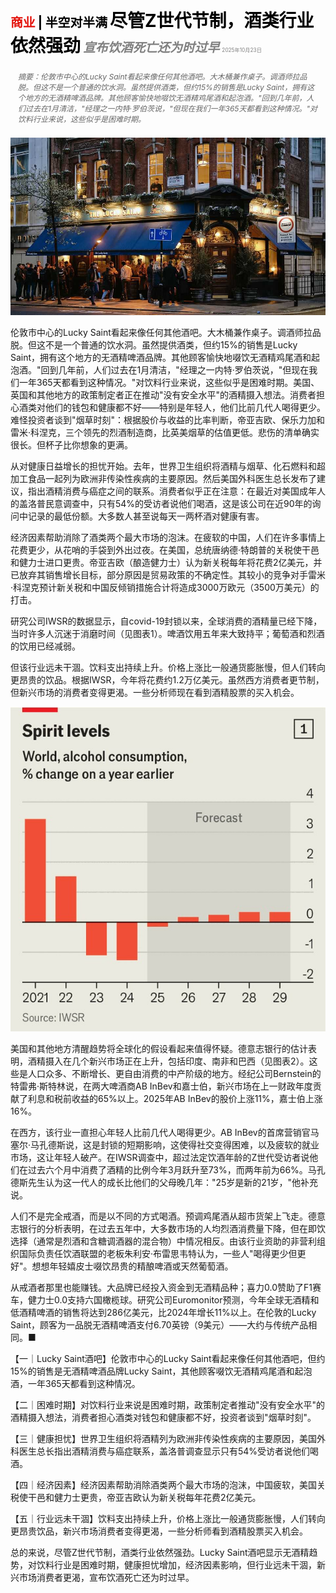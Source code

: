 <span style="color:#E3120B; font-size:14.9pt; font-weight:bold;">商业</span> <span style="color:#000000; font-size:14.9pt; font-weight:bold;">| 半空对半满</span>
<span style="color:#000000; font-size:21.0pt; font-weight:bold;">尽管Z世代节制，酒类行业依然强劲</span>
<span style="color:#808080; font-size:14.9pt; font-weight:bold; font-style:italic;">宣布饮酒死亡还为时过早</span>
<span style="color:#808080; font-size:6.2pt;">2025年10月23日</span>

<div style="padding:8px 12px; color:#666; font-size:9.0pt; font-style:italic; margin:12px 0;">摘要：伦敦市中心的Lucky Saint看起来像任何其他酒吧。大木桶兼作桌子。调酒师拉品脱。但这不是一个普通的饮水洞。虽然提供酒类，但约15%的销售是Lucky Saint，拥有这个地方的无酒精啤酒品牌。其他顾客愉快地啜饮无酒精鸡尾酒和起泡酒。"回到几年前，人们过去在1月清洁，"经理之一内特·罗伯茨说，"但现在我们一年365天都看到这种情况。"对饮料行业来说，这些似乎是困难时期。</div>

![](../images/048_Despite_abstemious_Gen_Zs_the_booze_industry_is_going_strong/p0210_img01.jpeg)

伦敦市中心的Lucky Saint看起来像任何其他酒吧。大木桶兼作桌子。调酒师拉品脱。但这不是一个普通的饮水洞。虽然提供酒类，但约15%的销售是Lucky Saint，拥有这个地方的无酒精啤酒品牌。其他顾客愉快地啜饮无酒精鸡尾酒和起泡酒。"回到几年前，人们过去在1月清洁，"经理之一内特·罗伯茨说，"但现在我们一年365天都看到这种情况。"对饮料行业来说，这些似乎是困难时期。美国、英国和其他地方的政策制定者正在推动"没有安全水平"的酒精摄入想法。消费者担心酒类对他们的钱包和健康都不好——特别是年轻人，他们比前几代人喝得更少。难怪投资者谈到"烟草时刻"：根据股价与收益的比率判断，帝亚吉欧、保乐力加和雷米·科涅克，三个领先的烈酒制造商，比英美烟草的估值更低。悲伤的清单确实很长。但杯子比你想象的更满。

从对健康日益增长的担忧开始。去年，世界卫生组织将酒精与烟草、化石燃料和超加工食品一起列为欧洲非传染性疾病的主要原因。然后美国外科医生总长发布了建议，指出酒精消费与癌症之间的联系。消费者似乎正在注意：在最近对美国成年人的盖洛普民意调查中，只有54%的受访者说他们喝酒，这是该公司在近90年的询问中记录的最低份额。大多数人甚至说每天一两杯酒对健康有害。

经济因素帮助消除了酒类两个最大市场的泡沫。在疲软的中国，人们在许多事情上花费更少，从花哨的手袋到外出过夜。在美国，总统唐纳德·特朗普的关税使干邑和健力士进口更贵。帝亚吉欧（酿造健力士）认为新关税每年将花费2亿美元，并已放弃其销售增长目标，部分原因是贸易政策的不确定性。其较小的竞争对手雷米·科涅克预计新关税和中国反倾销措施合计将造成3000万欧元（3500万美元）的打击。

研究公司IWSR的数据显示，自covid-19封锁以来，全球消费的酒精量已经下降，当时许多人沉迷于消磨时间（见图表1）。啤酒饮用五年来大致持平；葡萄酒和烈酒的饮用已经减弱。

但该行业远未干涸。饮料支出持续上升。价格上涨比一般通货膨胀慢，但人们转向更昂贵的饮品。根据IWSR，今年将花费约1.2万亿美元。虽然西方消费者更节制，但新兴市场的消费者变得更渴。一些分析师现在看到酒精股票的买入机会。

![](../images/048_Despite_abstemious_Gen_Zs_the_booze_industry_is_going_strong/p0212_img01.jpeg)

美国和其他地方清醒趋势将全球化的假设看起来值得怀疑。德意志银行的估计表明，酒精摄入在几个新兴市场正在上升，包括印度、南非和巴西（见图表2）。这些是人口众多、不断增长、更自由消费的中产阶级的地方。经纪公司Bernstein的特雷弗·斯特林说，在两大啤酒商AB InBev和嘉士伯，新兴市场在上一财政年度贡献了利息和税前收益的65%以上。2025年AB InBev的股价上涨11%，嘉士伯上涨16%。

在西方，该行业一直担心年轻人比前几代人喝得更少。AB InBev的首席营销官马塞尔·马孔德斯说，这是封锁的短期影响，这使得社交变得困难，以及疲软的就业市场，这让年轻人破产。在IWSR调查中，超过法定饮酒年龄的Z世代受访者说他们在过去六个月中消费了酒精的比例今年3月跃升至73%，而两年前为66%。马孔德斯先生认为这一代人的成长比他们的父母晚几年："25岁是新的21岁，"他补充说。

人们不是完全戒酒，而是以不同的方式喝酒。预调鸡尾酒从超市货架上飞走。德意志银行的分析表明，在过去五年中，大多数市场的人均烈酒消费量下降，但在即饮选择（通常是烈酒和含糖调酒器的混合物）中情况相反。由该行业资助的非营利组织国际负责任饮酒联盟的老板朱利安·布雷思韦特认为，一些人"喝得更少但更好"。想想年轻嬉皮士啜饮昂贵的精酿啤酒或天然葡萄酒。

从戒酒者那里也能赚钱。大品牌已经投入资金到无酒精品种；喜力0.0赞助了F1赛车，健力士0.0支持六国橄榄球。研究公司Euromonitor预测，今年全球无酒精和低酒精啤酒的销售将达到286亿美元，比2024年增长11%以上。在伦敦的Lucky Saint，顾客为一品脱无酒精啤酒支付6.70英镑（9美元）——大约与传统产品相同。■

【一｜Lucky Saint酒吧】伦敦市中心的Lucky Saint看起来像任何其他酒吧，但约15%的销售是无酒精啤酒品牌Lucky Saint，其他顾客啜饮无酒精鸡尾酒和起泡酒，一年365天都看到这种情况。

【二｜困难时期】对饮料行业来说是困难时期，政策制定者推动"没有安全水平"的酒精摄入想法，消费者担心酒类对钱包和健康都不好，投资者谈到"烟草时刻"。

【三｜健康担忧】世界卫生组织将酒精列为欧洲非传染性疾病的主要原因，美国外科医生总长指出酒精消费与癌症联系，盖洛普调查显示只有54%受访者说他们喝酒。

【四｜经济因素】经济因素帮助消除酒类两个最大市场的泡沫，中国疲软，美国关税使干邑和健力士更贵，帝亚吉欧认为新关税每年花费2亿美元。

【五｜行业远未干涸】饮料支出持续上升，价格上涨比一般通货膨胀慢，人们转向更昂贵饮品，新兴市场消费者变得更渴，一些分析师看到酒精股票买入机会。

总的来说，尽管Z世代节制，酒类行业依然强劲。Lucky Saint酒吧显示无酒精趋势，对饮料行业是困难时期，健康担忧增加，经济因素影响，但行业远未干涸，新兴市场消费者更渴，宣布饮酒死亡还为时过早。
